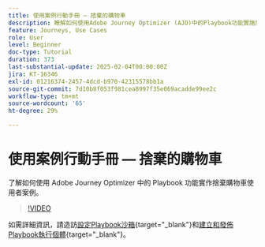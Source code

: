```yaml
---
title: 使用案例行動手冊 — 捨棄的購物車
description: 瞭解如何使用Adobe Journey Optimizer (AJO)中的Playbook功能實施放棄的購物車使用案例。
feature: Journeys, Use Cases
role: User
level: Beginner
doc-type: Tutorial
duration: 373
last-substantial-update: 2025-02-04T00:00:00Z
jira: KT-16346
exl-id: 01216374-2457-4dcd-b970-42315578bb1a
source-git-commit: 7d10b8f053f981cea8997f35e069acadde99ee2c
workflow-type: tm+mt
source-wordcount: '65'
ht-degree: 29%

---
```


# 使用案例行動手冊 — 捨棄的購物車

了解如何使用 Adob&#x200B;&#x200B;e Journey Optimizer 中的 Playbook 功能實作捨棄購物車使用者案例。

>[!VIDEO](https://video.tv.adobe.com/v/3443975/?learn=on&enablevpops&captions=chi_hant)

如需詳細資訊，請造訪[設定Playbook沙箱](https://experienceleague.adobe.com/en/docs/platform-learn/tutorials/use-case-playbooks/configure-a-playbook-sandbox){target="_blank"}和[建立和發佈Playbook執行個體](https://experienceleague.adobe.com/zh-hant/docs/platform-learn/tutorials/use-case-playbooks/create-and-publish-a-playbook-instance){target="_blank"}。
